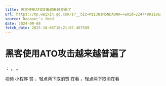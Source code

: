 ```yaml
---
title: 黑客使用ATO攻击越来越普遍了
url: https://mp.weixin.qq.com/s?__biz=MzI3NzM5NDA0NA==&mid=2247489118&idx=1&sn=2172497babe865b558ea8560fe89c301
source: Doonsec's feed
date: 2024-09-08
fetch_date: 2025-10-06T18:21:07.407589
---
```


# 黑客使用ATO攻击越来越普遍了

：
，
。

视频
小程序
赞
，轻点两下取消赞
在看
，轻点两下取消在看